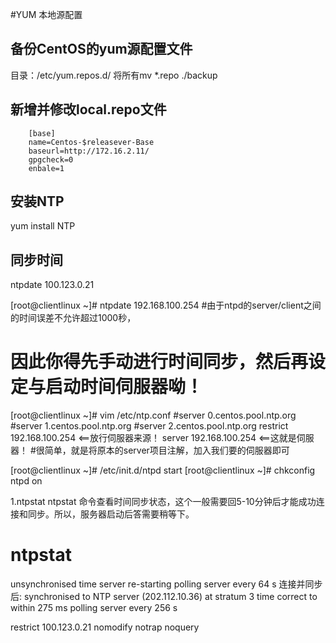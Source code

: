 #YUM 本地源配置


## 备份CentOS的yum源配置文件

目录：/etc/yum.repos.d/
将所有mv *.repo ./backup

## 新增并修改local.repo文件

        [base]
        name=Centos-$releasever-Base
        baseurl=http://172.16.2.11/
        gpgcheck=0
        enbale=1

## 安装NTP

yum  install NTP


## 同步时间

ntpdate 100.123.0.21

[root@clientlinux ~]# ntpdate 192.168.100.254 
#由于ntpd的server/client之间的时间误差不允许超过1000秒，
# 因此你得先手动进行时间同步，然后再设定与启动时间伺服器呦！

[root@clientlinux ~]# vim /etc/ntp.conf 
#server 0.centos.pool.ntp.org
#server 1.centos.pool.ntp.org
#server 2.centos.pool.ntp.org
restrict 192.168.100.254   <==放行伺服器来源！
server 192.168.100.254     <==这就是伺服器！
#很简单，就是将原本的server项目注解，加入我们要的伺服器即可

[root@clientlinux ~]# /etc/init.d/ntpd start
[root@clientlinux ~]# chkconfig ntpd on

1.ntpstat
ntpstat 命令查看时间同步状态，这个一般需要回5-10分钟后才能成功连接和同步。所以，服务器启动后答需要稍等下。
# ntpstat
unsynchronised
time server re-starting
polling server every 64 s
连接并同步后:
synchronised to NTP server (202.112.10.36) at stratum 3
time correct to within 275 ms
polling server every 256 s

restrict 100.123.0.21 nomodify notrap noquery
